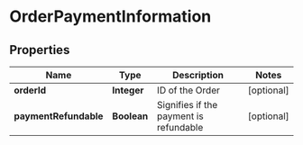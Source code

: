 
# OrderPaymentInformation

## Properties
Name | Type | Description | Notes
------------ | ------------- | ------------- | -------------
**orderId** | **Integer** | ID of the Order |  [optional]
**paymentRefundable** | **Boolean** | Signifies if the payment is refundable |  [optional]



